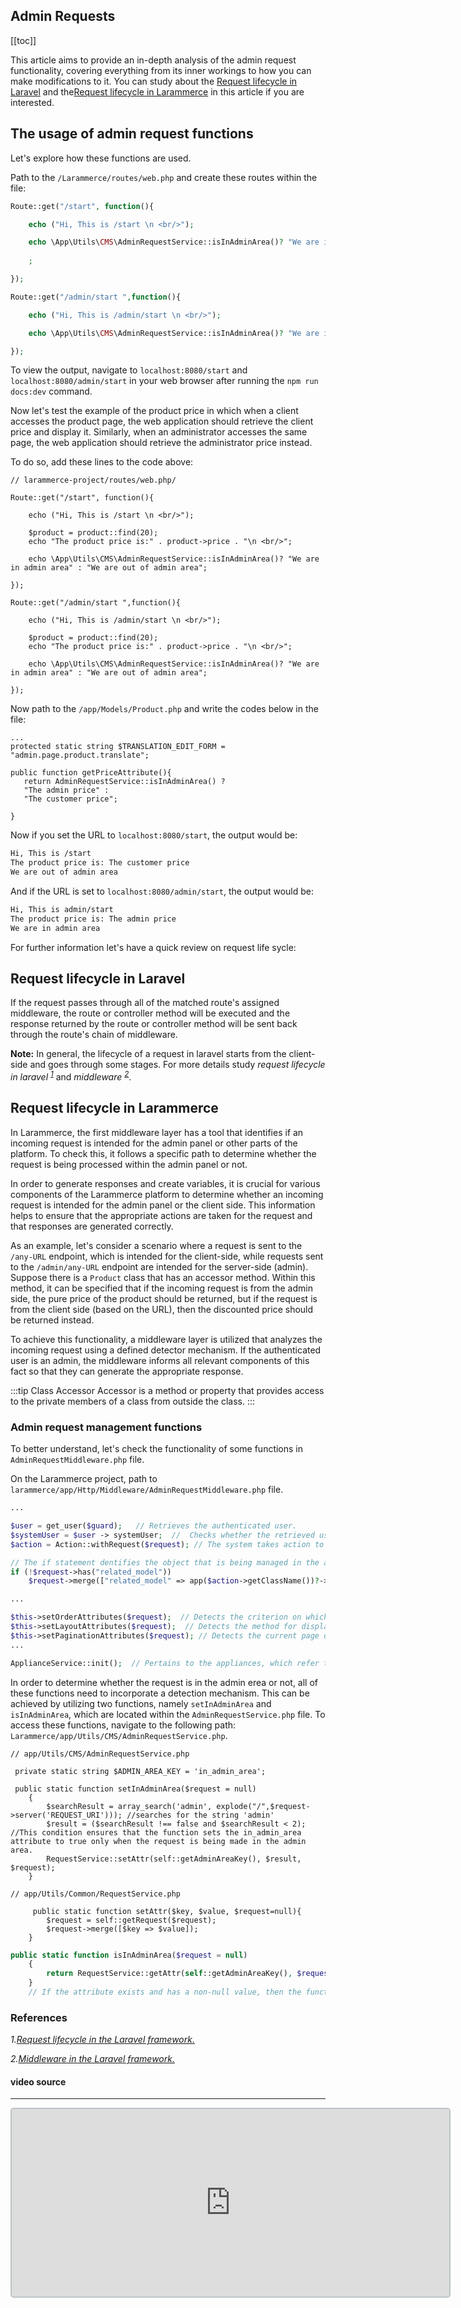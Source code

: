 ## Admin Requests

[[toc]]

This article aims to provide an in-depth analysis of the admin request functionality, covering everything from its inner workings to how you can make modifications to it. You can study about the [Request lifecycle in Laravel](#Request-lifecycle-in-Laravel) and the[Request lifecycle in Larammerce](#Request-lifecycle-in-Larammerce) in this 
article if you are interested.



## The usage of admin request functions

Let's explore how these functions are used.

Path to the `/Larammerce/routes/web.php` and create these routes within the file:

```php
Route::get("/start", function(){

    echo ("Hi, This is /start \n <br/>");

    echo \App\Utils\CMS\AdminRequestService::isInAdminArea()? "We are in admin area" : "We are out of admin area"
    
    ;

});

Route::get("/admin/start ",function(){

    echo ("Hi, This is /admin/start \n <br/>");

    echo \App\Utils\CMS\AdminRequestService::isInAdminArea()? "We are in admin area" : "We are out of admin area"

});

```

To view the output, navigate to `localhost:8080/start` and `localhost:8080/admin/start` in your web browser after running the `npm run docs:dev` command.

Now let's test the example of the product price in which when a client accesses the product page, the web application should retrieve the client price and display it. Similarly, when an administrator accesses the same page, the web application should retrieve the administrator price instead.

To do so, add these lines to the code above:

```php{7,8,18,19}
// larammerce-project/routes/web.php/

Route::get("/start", function(){

    echo ("Hi, This is /start \n <br/>");

    $product = product::find(20);
    echo "The product price is:" . product->price . "\n <br/>";

    echo \App\Utils\CMS\AdminRequestService::isInAdminArea()? "We are in admin area" : "We are out of admin area";

});

Route::get("/admin/start ",function(){

    echo ("Hi, This is /admin/start \n <br/>");

    $product = product::find(20);
    echo "The product price is:" . product->price . "\n <br/>";

    echo \App\Utils\CMS\AdminRequestService::isInAdminArea()? "We are in admin area" : "We are out of admin area";

});

```
 Now path to the `/app/Models/Product.php` and write the codes below in the file:

 ```php{4-7}
 ...
 protected static string $TRANSLATION_EDIT_FORM = "admin.page.product.translate";

public function getPriceAttribute(){
    return AdminRequestService::isInAdminArea() ?
    "The admin price" :
    "The customer price";

}
```


Now if you set the URL to `localhost:8080/start`, the output would be:

```html
Hi, This is /start
The product price is: The customer price
We are out of admin area
```

And if the URL is set to `localhost:8080/admin/start`, the output would be:
```html
Hi, This is admin/start
The product price is: The admin price
We are in admin area
```

For further information let's have a quick review on request life sycle:

## Request lifecycle in Laravel

If the request passes through all of the matched route's assigned middleware, the route or controller method will be executed and the response returned by the route or controller method will be sent back through the route's chain of middleware.

**Note:** In general, the lifecycle of a request in laravel starts from the client-side and goes through some stages. For more details study *request lifecycle in laravel* *<sup>[1](#1)</sup>* and *middleware* *<sup>[2](#2)</sup>*.


## Request lifecycle in Larammerce

In Larammerce, the first middleware layer has a tool that identifies if an incoming request is intended for the admin panel or other parts of the platform. To check this, it follows a specific path to determine whether the request is being processed within the admin panel or not.

In order to generate responses and create variables, it is crucial for various components of the Larammerce platform to determine whether an incoming request is intended for the admin panel or the client side. This information helps to ensure that the appropriate actions are taken for the request and that responses are generated correctly.

As an example, let's consider a scenario where a request is sent to the `/any-URL` endpoint, which is intended for the client-side, while requests sent to the `/admin/any-URL` endpoint are intended for the server-side (admin). Suppose there is a `Product` class that has an accessor method. Within this method, it can be specified that if the incoming request is from the admin side, the pure price of the product should be returned, but if the request is from the client side (based on the URL), then the discounted price should be returned instead.

To achieve this functionality, a middleware layer is utilized that analyzes the incoming request using a defined detector mechanism. If the authenticated user is an admin, the middleware informs all relevant components of this fact so that they can generate the appropriate response.

:::tip Class Accessor
Accessor is a method or property that provides access to the private members of a class from outside the class. 
:::

### Admin request management functions

To better understand, let's check the functionality of some functions in `AdminRequestMiddleware.php` file.

On the Larammerce project, path to `larammerce/app/Http/Middleware/AdminRequestMiddleware.php` file.

```php
...

$user = get_user($guard);   // Retrieves the authenticated user.
$systemUser = $user -> systemUser;  //  Checks whether the retrieved user is a system user or not.
$action = Action::withRequest($request); // The system takes action to determine what the system user's request is.

// The if statement dentifies the object that is being managed in the admin panel.
if (!$request->has("related_model"))
    $request->merge(["related_model" => app($action->getClassName())?->getModel()]);

...

$this->setOrderAttributes($request);  // Detects the criterion on which sorting should be based.
$this->setLayoutAttributes($request);  // Detects the method for displaying the items, which can either be a list or a grid.
$this->setPaginationAttributes($request); // Detects the current page of the admin panel that is being accessed.
...

ApplianceService::init();  // Pertains to the appliances, which refer to every content on the toolbar or the sub-items of each page. This function manages the arrangement of the appliances and determines which ones should be enabled or disabled based on the administrator's role.

```

In order to determine whether the request is in the admin erea or not, all of these functions need to incorporate a detection mechanism. This can be achieved by utilizing two functions, namely `setInAdminArea` and `isInAdminArea`, which are located within the `AdminRequestService.php` file. To access these functions, navigate to the following path: `Larammerce/app/Utils/CMS/AdminRequestService.php`.


```php{5}
// app/Utils/CMS/AdminRequestService.php

 private static string $ADMIN_AREA_KEY = 'in_admin_area';

 public static function setInAdminArea($request = null)
    {
        $searchResult = array_search('admin', explode("/",$request->server('REQUEST_URI'))); //searches for the string 'admin'
        $result = ($searchResult !== false and $searchResult < 2); //This condition ensures that the function sets the in_admin_area attribute to true only when the request is being made in the admin area.
        RequestService::setAttr(self::getAdminAreaKey(), $result, $request);
    }

// app/Utils/Common/RequestService.php

     public static function setAttr($key, $value, $request=null){
        $request = self::getRequest($request);
        $request->merge([$key => $value]);
    }
```


```php
public static function isInAdminArea($request = null)
    {
        return RequestService::getAttr(self::getAdminAreaKey(), $request);
    }
    // If the attribute exists and has a non-null value, then the function will return `true`, indicating that the current request is in the admin area

```


### References

*1.<a name="1">[Request lifecycle in the Laravel framework.](https://laravel.com/docs/8.x/lifecycle)</a>*

*2.<a name="2">[Middleware in the Laravel framework.](https://laravel.com/docs/8.x/middleware)</a>*


#### video source
-----
<iframe src="https://www.aparat.com/video/video/embed/videohash/qY9hS/vt/frame"  height="300" width="700" style="  border: 2px solid #bdc3c7; border-radius: 5px; opacity: 1;" allowFullScreen="true"></iframe>

